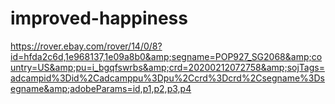 # improved-happiness
https://rover.ebay.com/rover/14/0/8?id=hfda2c6d,1e968137,1e09a8b0&amp;segname=POP927_SG2068&amp;country=US&amp;pu=i_bgqfswrbs&amp;crd=20200212072758&amp;sojTags=adcampid%3Did%2Cadcamppu%3Dpu%2Ccrd%3Dcrd%2Csegname%3Dsegname&amp;adobeParams=id,p1,p2,p3,p4
